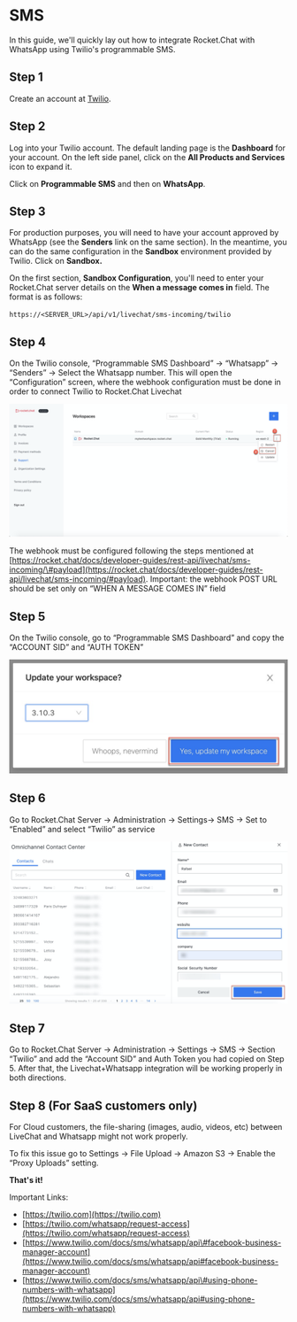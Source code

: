 # SMS

In this guide, we'll quickly lay out how to integrate Rocket.Chat with WhatsApp using Twilio's programmable SMS.

## Step 1

Create an account at [Twilio](https://twilio.com/whatsapp/request-access).

## Step 2

Log into your Twilio account. The default landing page is the **Dashboard** for your account. On the left side panel, click on the **All Products and Services** icon to expand it.

Click on **Programmable SMS** and then on **WhatsApp**.

## Step 3

For production purposes, you will need to have your account approved by WhatsApp \(see the **Senders** link on the same section\). In the meantime, you can do the same configuration in the **Sandbox** environment provided by Twilio. Click on **Sandbox.**

On the first section, **Sandbox Configuration**, you'll need to enter your Rocket.Chat server details on the **When a message comes in** field. The format is as follows:

`https://<SERVER_URL>/api/v1/livechat/sms-incoming/twilio`

## Step 4

On the Twilio console, “Programmable SMS Dashboard” -&gt; “Whatsapp” -&gt; “Senders” -&gt; Select the Whatsapp number. This will open the “Configuration” screen, where the webhook configuration must be done in order to connect Twilio to Rocket.Chat Livechat

![](../../../.gitbook/assets/image%20%28198%29.png)

The webhook must be configured following the steps mentioned at [https://rocket.chat/docs/developer-guides/rest-api/livechat/sms-incoming/\#payload](https://rocket.chat/docs/developer-guides/rest-api/livechat/sms-incoming/#payload). Important: the webhook POST URL should be set only on “WHEN A MESSAGE COMES IN” field

## Step 5

On the Twilio console, go to “Programmable SMS Dashboard” and copy the “ACCOUNT SID” and “AUTH TOKEN”

![](../../../.gitbook/assets/image%20%28197%29.png)

## Step 6

Go to Rocket.Chat Server -&gt; Administration -&gt; Settings-&gt; SMS -&gt; Set to “Enabled” and select “Twilio” as service

![](../../../.gitbook/assets/image%20%28210%29.png)

## Step 7

Go to Rocket.Chat Server -&gt; Administration -&gt; Settings -&gt; SMS -&gt; Section “Twilio” and add the “Account SID” and Auth Token you had copied on Step 5. After that, the Livechat+Whatsapp integration will be working properly in both directions.

## Step 8 \(For SaaS customers only\)

For Cloud customers, the file-sharing \(images, audio, videos, etc\) between LiveChat and Whatsapp might not work properly.

To fix this issue go to Settings -&gt; File Upload -&gt; Amazon S3 -&gt; Enable the “Proxy Uploads” setting.

**That's it!**

Important Links:

* [https://twilio.com](https://twilio.com)
* [https://twilio.com/whatsapp/request-access](https://twilio.com/whatsapp/request-access)
* [https://www.twilio.com/docs/sms/whatsapp/api\#facebook-business-manager-account](https://www.twilio.com/docs/sms/whatsapp/api#facebook-business-manager-account)
* [https://www.twilio.com/docs/sms/whatsapp/api\#using-phone-numbers-with-whatsapp](https://www.twilio.com/docs/sms/whatsapp/api#using-phone-numbers-with-whatsapp)

